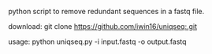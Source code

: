 python script to remove redundant sequences in a fastq file.

download: git clone https://github.com/iwin16/uniqseq:.git


usage: python uniqseq.py -i input.fastq -o output.fastq
